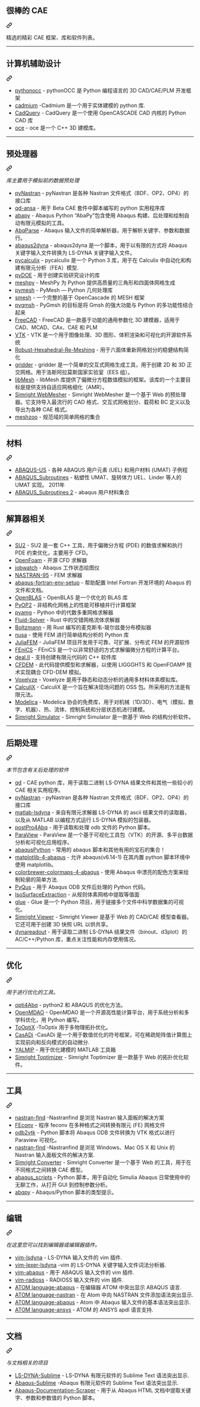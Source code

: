 <div class="Box-sc-g0xbh4-0 bJMeLZ js-snippet-clipboard-copy-unpositioned" data-hpc="true"><article class="markdown-body entry-content container-lg" itemprop="text"><div class="markdown-heading" dir="auto"><h1 tabindex="-1" class="heading-element" dir="auto"><font style="vertical-align: inherit;"><font style="vertical-align: inherit;">很棒的 CAE</font></font></h1><a id="user-content-awesome-cae" class="anchor" aria-label="永久链接：很棒的 CAE" href="#awesome-cae"><svg class="octicon octicon-link" viewBox="0 0 16 16" version="1.1" width="16" height="16" aria-hidden="true"><path d="m7.775 3.275 1.25-1.25a3.5 3.5 0 1 1 4.95 4.95l-2.5 2.5a3.5 3.5 0 0 1-4.95 0 .751.751 0 0 1 .018-1.042.751.751 0 0 1 1.042-.018 1.998 1.998 0 0 0 2.83 0l2.5-2.5a2.002 2.002 0 0 0-2.83-2.83l-1.25 1.25a.751.751 0 0 1-1.042-.018.751.751 0 0 1-.018-1.042Zm-4.69 9.64a1.998 1.998 0 0 0 2.83 0l1.25-1.25a.751.751 0 0 1 1.042.018.751.751 0 0 1 .018 1.042l-1.25 1.25a3.5 3.5 0 1 1-4.95-4.95l2.5-2.5a3.5 3.5 0 0 1 4.95 0 .751.751 0 0 1-.018 1.042.751.751 0 0 1-1.042.018 1.998 1.998 0 0 0-2.83 0l-2.5 2.5a1.998 1.998 0 0 0 0 2.83Z"></path></svg></a></div>
<p dir="auto"><font style="vertical-align: inherit;"><font style="vertical-align: inherit;">精选的精彩 CAE 框架、库和软件列表。</font></font></p>
<hr>
<div class="markdown-heading" dir="auto"><h1 tabindex="-1" class="heading-element" dir="auto"><font style="vertical-align: inherit;"><font style="vertical-align: inherit;">计算机辅助设计</font></font></h1><a id="user-content-cad" class="anchor" aria-label="永久链接：CAD" href="#cad"><svg class="octicon octicon-link" viewBox="0 0 16 16" version="1.1" width="16" height="16" aria-hidden="true"><path d="m7.775 3.275 1.25-1.25a3.5 3.5 0 1 1 4.95 4.95l-2.5 2.5a3.5 3.5 0 0 1-4.95 0 .751.751 0 0 1 .018-1.042.751.751 0 0 1 1.042-.018 1.998 1.998 0 0 0 2.83 0l2.5-2.5a2.002 2.002 0 0 0-2.83-2.83l-1.25 1.25a.751.751 0 0 1-1.042-.018.751.751 0 0 1-.018-1.042Zm-4.69 9.64a1.998 1.998 0 0 0 2.83 0l1.25-1.25a.751.751 0 0 1 1.042.018.751.751 0 0 1 .018 1.042l-1.25 1.25a3.5 3.5 0 1 1-4.95-4.95l2.5-2.5a3.5 3.5 0 0 1 4.95 0 .751.751 0 0 1-.018 1.042.751.751 0 0 1-1.042.018 1.998 1.998 0 0 0-2.83 0l-2.5 2.5a1.998 1.998 0 0 0 0 2.83Z"></path></svg></a></div>
<ul dir="auto">
<li><a href="https://github.com/tpaviot/pythonocc"><font style="vertical-align: inherit;"><font style="vertical-align: inherit;">pythonocc</font></font></a><font style="vertical-align: inherit;"><font style="vertical-align: inherit;"> - pythonOCC 是 Python 编程语言的 3D CAD/CAE/PLM 开发框架</font></font></li>
<li><a href="https://github.com/jay3sh/cadmium"><font style="vertical-align: inherit;"><font style="vertical-align: inherit;">cadmium</font></font></a><font style="vertical-align: inherit;"><font style="vertical-align: inherit;"> -Cadmium 是一个用于实体建模的 python 库.</font></font></li>
<li><a href="https://github.com/CadQuery/cadquery"><font style="vertical-align: inherit;"><font style="vertical-align: inherit;">CadQuery</font></font></a><font style="vertical-align: inherit;"><font style="vertical-align: inherit;"> - CadQuery 是一个使用 OpenCASCADE CAD 内核的 Python CAD 库</font></font></li>
<li><a href="https://github.com/tpaviot/oce"><font style="vertical-align: inherit;"><font style="vertical-align: inherit;">oce</font></font></a><font style="vertical-align: inherit;"><font style="vertical-align: inherit;"> - oce 是一个 C++ 3D 建模库。</font></font></li>
</ul>
<hr>
<div class="markdown-heading" dir="auto"><h1 tabindex="-1" class="heading-element" dir="auto"><font style="vertical-align: inherit;"><font style="vertical-align: inherit;">预处理器</font></font></h1><a id="user-content-preprocessors" class="anchor" aria-label="永久链接：预处理器" href="#preprocessors"><svg class="octicon octicon-link" viewBox="0 0 16 16" version="1.1" width="16" height="16" aria-hidden="true"><path d="m7.775 3.275 1.25-1.25a3.5 3.5 0 1 1 4.95 4.95l-2.5 2.5a3.5 3.5 0 0 1-4.95 0 .751.751 0 0 1 .018-1.042.751.751 0 0 1 1.042-.018 1.998 1.998 0 0 0 2.83 0l2.5-2.5a2.002 2.002 0 0 0-2.83-2.83l-1.25 1.25a.751.751 0 0 1-1.042-.018.751.751 0 0 1-.018-1.042Zm-4.69 9.64a1.998 1.998 0 0 0 2.83 0l1.25-1.25a.751.751 0 0 1 1.042.018.751.751 0 0 1 .018 1.042l-1.25 1.25a3.5 3.5 0 1 1-4.95-4.95l2.5-2.5a3.5 3.5 0 0 1 4.95 0 .751.751 0 0 1-.018 1.042.751.751 0 0 1-1.042.018 1.998 1.998 0 0 0-2.83 0l-2.5 2.5a1.998 1.998 0 0 0 0 2.83Z"></path></svg></a></div>
<p dir="auto"><em><font style="vertical-align: inherit;"><font style="vertical-align: inherit;">库主要用于模拟前的数据预处理</font></font></em></p>
<ul dir="auto">
<li><a href="https://github.com/SteveDoyle2/pyNastran"><font style="vertical-align: inherit;"><font style="vertical-align: inherit;">pyNastran</font></font></a><font style="vertical-align: inherit;"><font style="vertical-align: inherit;"> - pyNastran 是各种 Nastran 文件格式（BDF、OP2、OP4）的接口库</font></font></li>
<li><a href="https://github.com/qd-cae/qd-ansa"><font style="vertical-align: inherit;"><font style="vertical-align: inherit;">qd-ansa</font></font></a><font style="vertical-align: inherit;"><font style="vertical-align: inherit;"> - 用于 Beta CAE 套件中脚本编写的 python 实用程序库</font></font></li>
<li><a href="https://github.com/lcharleux/abapy"><font style="vertical-align: inherit;"><font style="vertical-align: inherit;">abapy</font></font></a><font style="vertical-align: inherit;"><font style="vertical-align: inherit;"> - Abaqus Python “AbaPy”包含使用 Abaqus 构建、后处理和绘制自动有限元模拟的工具。</font></font></li>
<li><a href="https://github.com/crmccreary/AbqParse"><font style="vertical-align: inherit;"><font style="vertical-align: inherit;">AbqParse</font></font></a><font style="vertical-align: inherit;"><font style="vertical-align: inherit;"> - Abaqus 输入文件的简单解析器，用于解析关键字、参数和数据行。</font></font></li>
<li><a href="https://github.com/tbhartman/abaqus2dyna"><font style="vertical-align: inherit;"><font style="vertical-align: inherit;">abaqus2dyna</font></font></a><font style="vertical-align: inherit;"><font style="vertical-align: inherit;"> - abaqus2dyna 是一个脚本，用于以有限的方式将 Abaqus 关键字输入文件转换为 LS-DYNA 关键字输入文件。</font></font></li>
<li><a href="https://github.com/spacether/pycalculix"><font style="vertical-align: inherit;"><font style="vertical-align: inherit;">pycalculix</font></font></a><font style="vertical-align: inherit;"><font style="vertical-align: inherit;"> - pycalculix 是一个 Python 3 库，用于在 Calculix 中自动化和构建有限元分析（FEA）模型.</font></font></li>
<li><a href="https://github.com/tisimst/pyDOE"><font style="vertical-align: inherit;"><font style="vertical-align: inherit;">pyDOE</font></font></a><font style="vertical-align: inherit;"><font style="vertical-align: inherit;"> - 用于创建实验研究设计的库</font></font></li>
<li><a href="https://mathema.tician.de/software/meshpy" rel="nofollow"><font style="vertical-align: inherit;"><font style="vertical-align: inherit;">meshpy</font></font></a><font style="vertical-align: inherit;"><font style="vertical-align: inherit;"> - MeshPy 为 Python 提供高质量的三角形和四面体网格生成</font></font></li>
<li><a href="http://pymesh.readthedocs.io/en/latest" rel="nofollow"><font style="vertical-align: inherit;"><font style="vertical-align: inherit;">pymesh</font></font></a><font style="vertical-align: inherit;"><font style="vertical-align: inherit;"> - PyMesh — Python 几何处理库</font></font></li>
<li><a href="https://github.com/tpaviot/smesh"><font style="vertical-align: inherit;"><font style="vertical-align: inherit;">smesh</font></font></a><font style="vertical-align: inherit;"><font style="vertical-align: inherit;"> - 一个完整的基于 OpenCascade 的 MESH 框架</font></font></li>
<li><a href="https://github.com/nschloe/pygmsh"><font style="vertical-align: inherit;"><font style="vertical-align: inherit;">pygmsh</font></font></a><font style="vertical-align: inherit;"><font style="vertical-align: inherit;"> - PyGmsh 的目标是将 Gmsh 的强大功能与 Python 的多功能性结合起来</font></font></li>
<li><a href="https://github.com/FreeCAD/FreeCAD"><font style="vertical-align: inherit;"><font style="vertical-align: inherit;">FreeCAD</font></font></a><font style="vertical-align: inherit;"><font style="vertical-align: inherit;"> - FreeCAD 是一款基于功能的通用参数化 3D 建模器，适用于 CAD、MCAD、CAx、CAE 和 PLM</font></font></li>
<li><a href="https://github.com/Kitware/VTK"><font style="vertical-align: inherit;"><font style="vertical-align: inherit;">VTK</font></font></a><font style="vertical-align: inherit;"><font style="vertical-align: inherit;"> - VTK 是一个用于图像处理、3D 图形、体积渲染和可视化的开源软件系统</font></font></li>
<li><a href="https://github.com/gaoxifeng/Robust-Hexahedral-Re-Meshing"><font style="vertical-align: inherit;"><font style="vertical-align: inherit;">Robust-Hexahedral-Re-Meshing</font></font></a><font style="vertical-align: inherit;"><font style="vertical-align: inherit;"> - 用于六面体重新网格划分的稳健结构简化</font></font></li>
<li><a href="https://github.com/lanl/gridder"><font style="vertical-align: inherit;"><font style="vertical-align: inherit;">gridder</font></font></a><font style="vertical-align: inherit;"><font style="vertical-align: inherit;"> - gridder 是一个简单的交互式网格生成工具，用于创建 2D 和 3D 正交网格。用于洛斯阿拉莫斯国家实验室（EES 组）。</font></font></li>
<li><a href="https://github.com/libMesh/libmesh"><font style="vertical-align: inherit;"><font style="vertical-align: inherit;">libMesh</font></font></a><font style="vertical-align: inherit;"><font style="vertical-align: inherit;"> - libMesh 库提供了偏微分方程数值模拟的框架。该库的一个主要目标是提供支持自适应网格细化（AMR）。</font></font></li>
<li><a href="https://www.simright.com/apps/simright-webmesher" rel="nofollow"><font style="vertical-align: inherit;"><font style="vertical-align: inherit;">Simright WebMesher</font></font></a><font style="vertical-align: inherit;"><font style="vertical-align: inherit;"> - Simright WebMesher 是一个基于 Web 的预处理器。它支持导入最流行的 CAD 格式、交互式网格划分、载荷和 BC 定义以及导出为各种 CAE 格式。</font></font></li>
<li><a href="https://github.com/nschloe/meshzoo"><font style="vertical-align: inherit;"><font style="vertical-align: inherit;">meshzoo</font></font></a><font style="vertical-align: inherit;"><font style="vertical-align: inherit;"> - 规范域的简单网格的集合</font></font></li>
</ul>
<hr>
<div class="markdown-heading" dir="auto"><h1 tabindex="-1" class="heading-element" dir="auto"><font style="vertical-align: inherit;"><font style="vertical-align: inherit;">材料</font></font></h1><a id="user-content-materials" class="anchor" aria-label="永久链接：材料" href="#materials"><svg class="octicon octicon-link" viewBox="0 0 16 16" version="1.1" width="16" height="16" aria-hidden="true"><path d="m7.775 3.275 1.25-1.25a3.5 3.5 0 1 1 4.95 4.95l-2.5 2.5a3.5 3.5 0 0 1-4.95 0 .751.751 0 0 1 .018-1.042.751.751 0 0 1 1.042-.018 1.998 1.998 0 0 0 2.83 0l2.5-2.5a2.002 2.002 0 0 0-2.83-2.83l-1.25 1.25a.751.751 0 0 1-1.042-.018.751.751 0 0 1-.018-1.042Zm-4.69 9.64a1.998 1.998 0 0 0 2.83 0l1.25-1.25a.751.751 0 0 1 1.042.018.751.751 0 0 1 .018 1.042l-1.25 1.25a3.5 3.5 0 1 1-4.95-4.95l2.5-2.5a3.5 3.5 0 0 1 4.95 0 .751.751 0 0 1-.018 1.042.751.751 0 0 1-1.042.018 1.998 1.998 0 0 0-2.83 0l-2.5 2.5a1.998 1.998 0 0 0 0 2.83Z"></path></svg></a></div>
<ul dir="auto">
<li><a href="https://github.com/jgomezc1/ABAQUS-US"><font style="vertical-align: inherit;"><font style="vertical-align: inherit;">ABAQUS-US</font></font></a><font style="vertical-align: inherit;"><font style="vertical-align: inherit;"> - 各种 ABAQUS 用户元素 (UEL) 和用户材料 (UMAT) 子例程</font></font></li>
<li><a href="https://github.com/ALandauer/ABAQUS_Subroutines"><font style="vertical-align: inherit;"><font style="vertical-align: inherit;">ABAQUS_Subroutines</font></font></a><font style="vertical-align: inherit;"><font style="vertical-align: inherit;"> - 粘塑性 UMAT、旋转体力 UEL、Linder 等人的 UMAT 实现。 2011年</font></font></li>
<li><a href="https://github.com/WeilinDeng/ABAQUS"><font style="vertical-align: inherit;"><font style="vertical-align: inherit;">ABAQUS_Subroutines 2</font></font></a><font style="vertical-align: inherit;"><font style="vertical-align: inherit;"> - abaqus 用户材料集合</font></font></li>
</ul>
<hr>
<div class="markdown-heading" dir="auto"><h1 tabindex="-1" class="heading-element" dir="auto"><font style="vertical-align: inherit;"><font style="vertical-align: inherit;">解算器相关</font></font></h1><a id="user-content-solver-related" class="anchor" aria-label="永久链接：求解器相关" href="#solver-related"><svg class="octicon octicon-link" viewBox="0 0 16 16" version="1.1" width="16" height="16" aria-hidden="true"><path d="m7.775 3.275 1.25-1.25a3.5 3.5 0 1 1 4.95 4.95l-2.5 2.5a3.5 3.5 0 0 1-4.95 0 .751.751 0 0 1 .018-1.042.751.751 0 0 1 1.042-.018 1.998 1.998 0 0 0 2.83 0l2.5-2.5a2.002 2.002 0 0 0-2.83-2.83l-1.25 1.25a.751.751 0 0 1-1.042-.018.751.751 0 0 1-.018-1.042Zm-4.69 9.64a1.998 1.998 0 0 0 2.83 0l1.25-1.25a.751.751 0 0 1 1.042.018.751.751 0 0 1 .018 1.042l-1.25 1.25a3.5 3.5 0 1 1-4.95-4.95l2.5-2.5a3.5 3.5 0 0 1 4.95 0 .751.751 0 0 1-.018 1.042.751.751 0 0 1-1.042.018 1.998 1.998 0 0 0-2.83 0l-2.5 2.5a1.998 1.998 0 0 0 0 2.83Z"></path></svg></a></div>
<ul dir="auto">
<li><a href="https://github.com/su2code/SU2"><font style="vertical-align: inherit;"><font style="vertical-align: inherit;">SU2</font></font></a><font style="vertical-align: inherit;"><font style="vertical-align: inherit;"> - SU2 是一套 C++ 工具，用于偏微分方程 (PDE) 的数值求解和执行 PDE 约束优化，主要用于 CFD。</font></font></li>
<li><a href="https://github.com/OpenFOAM?tab=repositories"><font style="vertical-align: inherit;"><font style="vertical-align: inherit;">OpenFoam</font></font></a><font style="vertical-align: inherit;"><font style="vertical-align: inherit;"> - 开源 CFD 求解器</font></font></li>
<li><a href="https://github.com/jakobgager/jobwatch"><font style="vertical-align: inherit;"><font style="vertical-align: inherit;">jobwatch</font></font></a><font style="vertical-align: inherit;"><font style="vertical-align: inherit;"> - Abaqus 工作状态绘图仪</font></font></li>
<li><a href="https://github.com/nasa/NASTRAN-95"><font style="vertical-align: inherit;"><font style="vertical-align: inherit;">NASTRAN-95</font></font></a><font style="vertical-align: inherit;"><font style="vertical-align: inherit;"> - FEM 求解器</font></font></li>
<li><a href="https://github.com/song2001/abaqus-fortran-env-setup"><font style="vertical-align: inherit;"><font style="vertical-align: inherit;">abaqus-fortran-env-setup</font></font></a><font style="vertical-align: inherit;"><font style="vertical-align: inherit;"> - 帮助配置 Intel Fortran 开发环境的 Abaqus 的文件和文档。</font></font></li>
<li><a href="https://github.com/xianyi/OpenBLAS"><font style="vertical-align: inherit;"><font style="vertical-align: inherit;">OpenBLAS</font></font></a><font style="vertical-align: inherit;"><font style="vertical-align: inherit;"> - OpenBLAS 是一个优化的 BLAS 库</font></font></li>
<li><a href="https://github.com/OP2/PyOP2"><font style="vertical-align: inherit;"><font style="vertical-align: inherit;">PyOP2</font></font></a><font style="vertical-align: inherit;"><font style="vertical-align: inherit;"> - 非结构化网格上的性能可移植并行计算框架</font></font></li>
<li><a href="https://github.com/pyamg/pyamg"><font style="vertical-align: inherit;"><font style="vertical-align: inherit;">pyamg</font></font></a><font style="vertical-align: inherit;"><font style="vertical-align: inherit;"> - Python 中的代数多重网格求解器</font></font></li>
<li><a href="https://github.com/seanlth/Fluid-Solver"><font style="vertical-align: inherit;"><font style="vertical-align: inherit;">Fluid-Solver</font></font></a><font style="vertical-align: inherit;"><font style="vertical-align: inherit;"> - Rust 中的交错网格流体求解器</font></font></li>
<li><a href="https://github.com/seanlth/boltzmann"><font style="vertical-align: inherit;"><font style="vertical-align: inherit;">Boltzmann</font></font></a><font style="vertical-align: inherit;"><font style="vertical-align: inherit;"> - 用 Rust 编写的麦克斯韦-玻尔兹曼分布模拟器</font></font></li>
<li><a href="https://github.com/JorgeDeLosSantos/nusa"><font style="vertical-align: inherit;"><font style="vertical-align: inherit;">nusa</font></font></a><font style="vertical-align: inherit;"><font style="vertical-align: inherit;"> - 使用 FEM 进行简单结构分析的 Python 库</font></font></li>
<li><a href="https://github.com/JuliaFEM/JuliaFEM.jl"><font style="vertical-align: inherit;"><font style="vertical-align: inherit;">JuliaFEM</font></font></a><font style="vertical-align: inherit;"><font style="vertical-align: inherit;"> - JuliaFEM 项目开发用于可靠、可扩展、分布式 FEM 的开源软件</font></font></li>
<li><a href="https://fenicsproject.org/" rel="nofollow"><font style="vertical-align: inherit;"><font style="vertical-align: inherit;">FEniCS</font></font></a><font style="vertical-align: inherit;"><font style="vertical-align: inherit;"> - FEniCS 是一个以非常舒适的方式求解偏微分方程的计算平台。</font></font></li>
<li><a href="https://www.dealii.org/" rel="nofollow"><font style="vertical-align: inherit;"><font style="vertical-align: inherit;">deal.II</font></font></a><font style="vertical-align: inherit;"><font style="vertical-align: inherit;"> - 支持创建有限元代码的 C++ 软件库</font></font></li>
<li><a href="https://github.com/CFDEMproject/CFDEMcoupling-PUBLIC"><font style="vertical-align: inherit;"><font style="vertical-align: inherit;">CFDEM</font></font></a><font style="vertical-align: inherit;"><font style="vertical-align: inherit;"> - 此代码提供模型和求解器，以使用 LIGGGHTS 和 OpenFOAM® 技术实现耦合 CFD-DEM 模拟。</font></font></li>
<li><a href="https://github.com/jonhiller/Voxelyze"><font style="vertical-align: inherit;"><font style="vertical-align: inherit;">Voxelyze</font></font></a><font style="vertical-align: inherit;"><font style="vertical-align: inherit;"> - Voxelyze 是用于静态和动态分析的通用多材料体素模拟库。</font></font></li>
<li><a href="https://github.com/GeneralElectric/CalculiX"><font style="vertical-align: inherit;"><font style="vertical-align: inherit;">CalculiX</font></font></a><font style="vertical-align: inherit;"><font style="vertical-align: inherit;"> - CalculiX 是一个旨在解决现场问题的 OSS 包。所采用的方法是有限元法。</font></font></li>
<li><a href="https://github.com/modelica/Modelica"><font style="vertical-align: inherit;"><font style="vertical-align: inherit;">Modelica</font></font></a><font style="vertical-align: inherit;"><font style="vertical-align: inherit;"> - Modelica 协会的免费库，用于对机械（1D/3D）、电气（模拟、数字、机器）、热、流体、控制系统和分层状态机进行建模。</font></font></li>
<li><a href="https://www.simright.com/apps/simright-simulator" rel="nofollow"><font style="vertical-align: inherit;"><font style="vertical-align: inherit;">Simright Simulator</font></font></a><font style="vertical-align: inherit;"><font style="vertical-align: inherit;"> - Simright Simulator 是一款基于 Web 的结构分析软件。</font></font></li>
</ul>
<hr>
<div class="markdown-heading" dir="auto"><h1 tabindex="-1" class="heading-element" dir="auto"><font style="vertical-align: inherit;"><font style="vertical-align: inherit;">后期处理</font></font></h1><a id="user-content-postprocessing" class="anchor" aria-label="永久链接：后处理" href="#postprocessing"><svg class="octicon octicon-link" viewBox="0 0 16 16" version="1.1" width="16" height="16" aria-hidden="true"><path d="m7.775 3.275 1.25-1.25a3.5 3.5 0 1 1 4.95 4.95l-2.5 2.5a3.5 3.5 0 0 1-4.95 0 .751.751 0 0 1 .018-1.042.751.751 0 0 1 1.042-.018 1.998 1.998 0 0 0 2.83 0l2.5-2.5a2.002 2.002 0 0 0-2.83-2.83l-1.25 1.25a.751.751 0 0 1-1.042-.018.751.751 0 0 1-.018-1.042Zm-4.69 9.64a1.998 1.998 0 0 0 2.83 0l1.25-1.25a.751.751 0 0 1 1.042.018.751.751 0 0 1 .018 1.042l-1.25 1.25a3.5 3.5 0 1 1-4.95-4.95l2.5-2.5a3.5 3.5 0 0 1 4.95 0 .751.751 0 0 1-.018 1.042.751.751 0 0 1-1.042.018 1.998 1.998 0 0 0-2.83 0l-2.5 2.5a1.998 1.998 0 0 0 0 2.83Z"></path></svg></a></div>
<p dir="auto"><em><font style="vertical-align: inherit;"><font style="vertical-align: inherit;">本节包含有关后处理的软件</font></font></em></p>
<ul dir="auto">
<li><a href="https://github.com/qd-cae/qd"><font style="vertical-align: inherit;"><font style="vertical-align: inherit;">qd</font></font></a><font style="vertical-align: inherit;"><font style="vertical-align: inherit;"> - CAE python 库，用于读取二进制 LS-DYNA 结果文件和其他一些较小的 CAE 相关实用程序。</font></font></li>
<li><a href="https://github.com/SteveDoyle2/pyNastran"><font style="vertical-align: inherit;"><font style="vertical-align: inherit;">pyNastran</font></font></a><font style="vertical-align: inherit;"><font style="vertical-align: inherit;"> - pyNastran 是各种 Nastran 文件格式（BDF、OP2、OP4）的接口库</font></font></li>
<li><a href="https://github.com/svenholcombe/matlab-lsdyna"><font style="vertical-align: inherit;"><font style="vertical-align: inherit;">matlab-lsdyna</font></font></a><font style="vertical-align: inherit;"><font style="vertical-align: inherit;"> - 来自有限元求解器 LS-DYNA 的 ascii 结果文件的读取器，以及从 MATLAB 以编程方式运行 LS-DYNA 模拟的包装器。</font></font></li>
<li><a href="https://github.com/Solid-Mechanics/postPro4Abq"><font style="vertical-align: inherit;"><font style="vertical-align: inherit;">postPro4Abq</font></font></a><font style="vertical-align: inherit;"><font style="vertical-align: inherit;"> - 用于读取和处理 odb 文件的 Python 脚本。</font></font></li>
<li><a href="https://github.com/Kitware/ParaView"><font style="vertical-align: inherit;"><font style="vertical-align: inherit;">ParaView</font></font></a><font style="vertical-align: inherit;"><font style="vertical-align: inherit;"> - ParaView 是一个基于可视化工具包（VTK）的开源、多平台数据分析和可视化应用程序。</font></font></li>
<li><a href="https://github.com/quisten/abaqusPython"><font style="vertical-align: inherit;"><font style="vertical-align: inherit;">abaqusPython</font></font></a><font style="vertical-align: inherit;"><font style="vertical-align: inherit;"> - 常用的 abaqus 脚本和其他有用的宝石的集合！</font></font></li>
<li><a href="https://github.com/Solid-Mechanics/matplotlib-4-abaqus"><font style="vertical-align: inherit;"><font style="vertical-align: inherit;">matplotlib-4-abaqus</font></font></a><font style="vertical-align: inherit;"><font style="vertical-align: inherit;"> - 允许 abaqus(v6.14-1) 在其内置 python 脚本环境中使用 matplotlib。</font></font></li>
<li><a href="https://github.com/Solid-Mechanics/colorbrewer-colormaps-4-abaqus"><font style="vertical-align: inherit;"><font style="vertical-align: inherit;">colorbrewer-colormaps-4-abaqus</font></font></a><font style="vertical-align: inherit;"><font style="vertical-align: inherit;"> - 使用 Abaqus 中漂亮的配色方案来绘制轮廓的简单方法.</font></font></li>
<li><a href="https://github.com/JorgeDeLosSantos/pyqus"><font style="vertical-align: inherit;"><font style="vertical-align: inherit;">PyQus</font></font></a><font style="vertical-align: inherit;"><font style="vertical-align: inherit;"> - 用于 Abaqus ODB 文件后处理的 Python 代码。</font></font></li>
<li><a href="https://github.com/mkazhdan/IsoSurfaceExtraction"><font style="vertical-align: inherit;"><font style="vertical-align: inherit;">IsoSurfaceExtraction</font></font></a><font style="vertical-align: inherit;"><font style="vertical-align: inherit;"> - 从规则体素网格中提取等值面</font></font></li>
<li><a href="https://github.com/glue-viz/glue"><font style="vertical-align: inherit;"><font style="vertical-align: inherit;">glue</font></font></a><font style="vertical-align: inherit;"><font style="vertical-align: inherit;"> - Glue 是一个 Python 项目，用于链接多个文件中科学数据集的可视化。</font></font></li>
<li><a href="https://www.simright.com/apps/simright-viewer" rel="nofollow"><font style="vertical-align: inherit;"><font style="vertical-align: inherit;">Simright Viewer</font></font></a><font style="vertical-align: inherit;"><font style="vertical-align: inherit;"> - Simright Viewer 是基于 Web 的 CAD/CAE 模型查看器。它还可用于创建 3D 快照 URL 以供共享。</font></font></li>
<li><a href="https://github.com/PucklaJ/dynareadout"><font style="vertical-align: inherit;"><font style="vertical-align: inherit;">dynareadout</font></font></a><font style="vertical-align: inherit;"><font style="vertical-align: inherit;"> - 用于读取二进制 LS-DYNA 结果文件（binout、d3plot）的 AC/C++/Python 库，重点关注性能和内存使用情况。</font></font></li>
</ul>
<hr>
<div class="markdown-heading" dir="auto"><h1 tabindex="-1" class="heading-element" dir="auto"><font style="vertical-align: inherit;"><font style="vertical-align: inherit;">优化</font></font></h1><a id="user-content-optimization" class="anchor" aria-label="永久链接：优化" href="#optimization"><svg class="octicon octicon-link" viewBox="0 0 16 16" version="1.1" width="16" height="16" aria-hidden="true"><path d="m7.775 3.275 1.25-1.25a3.5 3.5 0 1 1 4.95 4.95l-2.5 2.5a3.5 3.5 0 0 1-4.95 0 .751.751 0 0 1 .018-1.042.751.751 0 0 1 1.042-.018 1.998 1.998 0 0 0 2.83 0l2.5-2.5a2.002 2.002 0 0 0-2.83-2.83l-1.25 1.25a.751.751 0 0 1-1.042-.018.751.751 0 0 1-.018-1.042Zm-4.69 9.64a1.998 1.998 0 0 0 2.83 0l1.25-1.25a.751.751 0 0 1 1.042.018.751.751 0 0 1 .018 1.042l-1.25 1.25a3.5 3.5 0 1 1-4.95-4.95l2.5-2.5a3.5 3.5 0 0 1 4.95 0 .751.751 0 0 1-.018 1.042.751.751 0 0 1-1.042.018 1.998 1.998 0 0 0-2.83 0l-2.5 2.5a1.998 1.998 0 0 0 0 2.83Z"></path></svg></a></div>
<p dir="auto"><em><font style="vertical-align: inherit;"><font style="vertical-align: inherit;">用于进行优化的工具。</font></font></em></p>
<ul dir="auto">
<li><a href="https://github.com/mengomarlene/opti4Abq"><font style="vertical-align: inherit;"><font style="vertical-align: inherit;">opti4Abq</font></font></a><font style="vertical-align: inherit;"><font style="vertical-align: inherit;"> - python2 和 ABAQUS 的优化方法。</font></font></li>
<li><a href="https://github.com/OpenMDAO/OpenMDAO-Framework"><font style="vertical-align: inherit;"><font style="vertical-align: inherit;">OpenMDAO</font></font></a><font style="vertical-align: inherit;"><font style="vertical-align: inherit;"> - OpenMDAO 是一个开源高性能计算平台，用于系统分析和多学科优化，用 Python 编写。</font></font></li>
<li><a href="https://github.com/ldslpm/ToOptiX"><font style="vertical-align: inherit;"><font style="vertical-align: inherit;">ToOptiX</font></font></a><font style="vertical-align: inherit;"><font style="vertical-align: inherit;"> -ToOptix 用于多物理拓扑优化。</font></font></li>
<li><a href="https://github.com/ldslpm/casadi"><font style="vertical-align: inherit;"><font style="vertical-align: inherit;">CasADi</font></font></a><font style="vertical-align: inherit;"><font style="vertical-align: inherit;"> -CasADi 是一个用于数值优化的符号框架，可在稀疏矩阵值计算图上实现前向和反向模式的自动微分.</font></font></li>
<li><a href="https://github.com/yalmip/YALMIP"><font style="vertical-align: inherit;"><font style="vertical-align: inherit;">YALMIP</font></font></a><font style="vertical-align: inherit;"><font style="vertical-align: inherit;"> - 用于优化建模的 MATLAB 工具箱</font></font></li>
<li><a href="https://www.simright.com/apps/simright-toptimizer" rel="nofollow"><font style="vertical-align: inherit;"><font style="vertical-align: inherit;">Simright Toptimizer</font></font></a><font style="vertical-align: inherit;"><font style="vertical-align: inherit;"> - Simright Toptimizer 是一款基于 Web 的拓扑优化软件。</font></font></li>
</ul>
<hr>
<div class="markdown-heading" dir="auto"><h1 tabindex="-1" class="heading-element" dir="auto"><font style="vertical-align: inherit;"><font style="vertical-align: inherit;">工具</font></font></h1><a id="user-content-tools" class="anchor" aria-label="永久链接：工具" href="#tools"><svg class="octicon octicon-link" viewBox="0 0 16 16" version="1.1" width="16" height="16" aria-hidden="true"><path d="m7.775 3.275 1.25-1.25a3.5 3.5 0 1 1 4.95 4.95l-2.5 2.5a3.5 3.5 0 0 1-4.95 0 .751.751 0 0 1 .018-1.042.751.751 0 0 1 1.042-.018 1.998 1.998 0 0 0 2.83 0l2.5-2.5a2.002 2.002 0 0 0-2.83-2.83l-1.25 1.25a.751.751 0 0 1-1.042-.018.751.751 0 0 1-.018-1.042Zm-4.69 9.64a1.998 1.998 0 0 0 2.83 0l1.25-1.25a.751.751 0 0 1 1.042.018.751.751 0 0 1 .018 1.042l-1.25 1.25a3.5 3.5 0 1 1-4.95-4.95l2.5-2.5a3.5 3.5 0 0 1 4.95 0 .751.751 0 0 1-.018 1.042.751.751 0 0 1-1.042.018 1.998 1.998 0 0 0-2.83 0l-2.5 2.5a1.998 1.998 0 0 0 0 2.83Z"></path></svg></a></div>
<ul dir="auto">
<li><a href="https://github.com/setvisible/nastran-find"><font style="vertical-align: inherit;"><font style="vertical-align: inherit;">nastran-find</font></font></a><font style="vertical-align: inherit;"><font style="vertical-align: inherit;"> -Nastranfind 是浏览 Nastran 输入面板的解决方案</font></font></li>
<li><a href="https://github.com/victorsndvg/FEconv"><font style="vertical-align: inherit;"><font style="vertical-align: inherit;">FEconv</font></font></a><font style="vertical-align: inherit;"><font style="vertical-align: inherit;"> - 程序 feconv 在多种格式之间转换有限元 (FE) 网格文件</font></font></li>
<li><a href="https://github.com/Liujie-SYSU/odb2vtk"><font style="vertical-align: inherit;"><font style="vertical-align: inherit;">odb2vtk</font></font></a><font style="vertical-align: inherit;"><font style="vertical-align: inherit;"> - Python 脚本将 Abaqus ODB 文件转换为 VTK 格式以进行 Paraview 可视化。</font></font></li>
<li><a href="https://github.com/setvisible/nastran-find"><font style="vertical-align: inherit;"><font style="vertical-align: inherit;">nastran-find</font></font></a><font style="vertical-align: inherit;"><font style="vertical-align: inherit;"> -Nastranfind 是浏览 Windows、Mac OS X 和 Unix 的 Nastran 输入面板文件的解决方案.</font></font></li>
<li><a href="https://www.simright.com/apps/simright-converter" rel="nofollow"><font style="vertical-align: inherit;"><font style="vertical-align: inherit;">Simright Converter</font></font></a><font style="vertical-align: inherit;"><font style="vertical-align: inherit;"> - Simright Converter 是一个基于 Web 的工具，用于在不同格式之间转换 CAE 模型。</font></font></li>
<li><a href="https://github.com/rodrigo1392"><font style="vertical-align: inherit;"><font style="vertical-align: inherit;">abaqus_scripts</font></font></a><font style="vertical-align: inherit;"><font style="vertical-align: inherit;"> - Python 脚本，用于自动化 Simulia Abaqus 日常使用中的无聊工作，从打开 GUI 到控制参数分析。</font></font></li>
<li><a href="https://github.com/haiiliin/abqpy"><font style="vertical-align: inherit;"><font style="vertical-align: inherit;">abqpy</font></font></a><font style="vertical-align: inherit;"><font style="vertical-align: inherit;"> - Abaqus/Python 脚本的类型提示。</font></font></li>
</ul>
<hr>
<div class="markdown-heading" dir="auto"><h1 tabindex="-1" class="heading-element" dir="auto"><font style="vertical-align: inherit;"><font style="vertical-align: inherit;">编辑</font></font></h1><a id="user-content-editors" class="anchor" aria-label="永久链接：编辑" href="#editors"><svg class="octicon octicon-link" viewBox="0 0 16 16" version="1.1" width="16" height="16" aria-hidden="true"><path d="m7.775 3.275 1.25-1.25a3.5 3.5 0 1 1 4.95 4.95l-2.5 2.5a3.5 3.5 0 0 1-4.95 0 .751.751 0 0 1 .018-1.042.751.751 0 0 1 1.042-.018 1.998 1.998 0 0 0 2.83 0l2.5-2.5a2.002 2.002 0 0 0-2.83-2.83l-1.25 1.25a.751.751 0 0 1-1.042-.018.751.751 0 0 1-.018-1.042Zm-4.69 9.64a1.998 1.998 0 0 0 2.83 0l1.25-1.25a.751.751 0 0 1 1.042.018.751.751 0 0 1 .018 1.042l-1.25 1.25a3.5 3.5 0 1 1-4.95-4.95l2.5-2.5a3.5 3.5 0 0 1 4.95 0 .751.751 0 0 1-.018 1.042.751.751 0 0 1-1.042.018 1.998 1.998 0 0 0-2.83 0l-2.5 2.5a1.998 1.998 0 0 0 0 2.83Z"></path></svg></a></div>
<p dir="auto"><em><font style="vertical-align: inherit;"><font style="vertical-align: inherit;">在这里您可以找到编辑器或编辑器插件。</font></font></em></p>
<ul dir="auto">
<li><a href="https://github.com/gradzikb/vim-lsdyna"><font style="vertical-align: inherit;"><font style="vertical-align: inherit;">vim-lsdyna</font></font></a><font style="vertical-align: inherit;"><font style="vertical-align: inherit;"> - LS-DYNA 输入文件的 vim 插件.</font></font></li>
<li><a href="https://github.com/tbhartman/vim-lexer-lsdyna"><font style="vertical-align: inherit;"><font style="vertical-align: inherit;">vim-lexer-lsdyna</font></font></a><font style="vertical-align: inherit;"><font style="vertical-align: inherit;"> -vim 的 LS-DYNA 关键字输入文件词法分析器.</font></font></li>
<li><a href="https://github.com/gradzikb/vim-abaqus"><font style="vertical-align: inherit;"><font style="vertical-align: inherit;">vim-abaqus</font></font></a><font style="vertical-align: inherit;"><font style="vertical-align: inherit;"> - 用于 ABAQUS 输入文件的 vim 插件.</font></font></li>
<li><a href="https://github.com/gradzikb/vim-radioss"><font style="vertical-align: inherit;"><font style="vertical-align: inherit;">vim-radioss</font></font></a><font style="vertical-align: inherit;"><font style="vertical-align: inherit;"> - RADIOSS 输入文件的 vim 插件.</font></font></li>
<li><a href="https://atom.io/packages/language-abaqus" rel="nofollow"><font style="vertical-align: inherit;"><font style="vertical-align: inherit;">ATOM language-abaqus</font></font></a><font style="vertical-align: inherit;"><font style="vertical-align: inherit;"> - 在编辑器 ATOM 中突出显示 ABAQUS 语言.</font></font></li>
<li><a href="https://atom.io/packages/language-nastran" rel="nofollow"><font style="vertical-align: inherit;"><font style="vertical-align: inherit;">ATOM language-nastran</font></font></a><font style="vertical-align: inherit;"><font style="vertical-align: inherit;"> - 在 Atom 中向 NASTRAN 文件添加语法突出显示.</font></font></li>
<li><a href="https://github.com/drwillharrison/language-abaqus"><font style="vertical-align: inherit;"><font style="vertical-align: inherit;">ATOM language-abaqus</font></font></a><font style="vertical-align: inherit;"><font style="vertical-align: inherit;"> - Atom 中 Abaqus 输入文件的基本语法突出显示.</font></font></li>
<li><a href="https://atom.io/packages/language-ansys" rel="nofollow"><font style="vertical-align: inherit;"><font style="vertical-align: inherit;">ATOM language-ansys</font></font></a><font style="vertical-align: inherit;"><font style="vertical-align: inherit;"> - ATOM 的 ANSYS apdl 语言支持.</font></font></li>
</ul>
<hr>
<div class="markdown-heading" dir="auto"><h1 tabindex="-1" class="heading-element" dir="auto"><font style="vertical-align: inherit;"><font style="vertical-align: inherit;">文档</font></font></h1><a id="user-content-documentation" class="anchor" aria-label="永久链接：文档" href="#documentation"><svg class="octicon octicon-link" viewBox="0 0 16 16" version="1.1" width="16" height="16" aria-hidden="true"><path d="m7.775 3.275 1.25-1.25a3.5 3.5 0 1 1 4.95 4.95l-2.5 2.5a3.5 3.5 0 0 1-4.95 0 .751.751 0 0 1 .018-1.042.751.751 0 0 1 1.042-.018 1.998 1.998 0 0 0 2.83 0l2.5-2.5a2.002 2.002 0 0 0-2.83-2.83l-1.25 1.25a.751.751 0 0 1-1.042-.018.751.751 0 0 1-.018-1.042Zm-4.69 9.64a1.998 1.998 0 0 0 2.83 0l1.25-1.25a.751.751 0 0 1 1.042.018.751.751 0 0 1 .018 1.042l-1.25 1.25a3.5 3.5 0 1 1-4.95-4.95l2.5-2.5a3.5 3.5 0 0 1 4.95 0 .751.751 0 0 1-.018 1.042.751.751 0 0 1-1.042.018 1.998 1.998 0 0 0-2.83 0l-2.5 2.5a1.998 1.998 0 0 0 0 2.83Z"></path></svg></a></div>
<p dir="auto"><em><font style="vertical-align: inherit;"><font style="vertical-align: inherit;">与文档相关的项目</font></font></em></p>
<ul dir="auto">
<li><a href="https://github.com/bendeaton/LS-DYNA-Sublime"><font style="vertical-align: inherit;"><font style="vertical-align: inherit;">LS-DYNA-Sublime</font></font></a><font style="vertical-align: inherit;"><font style="vertical-align: inherit;"> - LS-DYNA 有限元软件的 Sublime Text 语法突出显示.</font></font></li>
<li><a href="https://github.com/bendeaton/Abaqus-Sublime"><font style="vertical-align: inherit;"><font style="vertical-align: inherit;">Abaqus-Sublime</font></font></a><font style="vertical-align: inherit;"><font style="vertical-align: inherit;"> -Abaqus 有限元软件的 Sublime Text 语法突出显示.</font></font></li>
<li><a href="https://github.com/bendeaton/Abaqus-Documentation-Scraper"><font style="vertical-align: inherit;"><font style="vertical-align: inherit;">Abaqus-Documentation-Scraper</font></font></a><font style="vertical-align: inherit;"><font style="vertical-align: inherit;"> - 用于从 Abaqus HTML 文档中提取关键字、参数和参数值的 Python 脚本。</font></font></li>
</ul>
</article></div>
